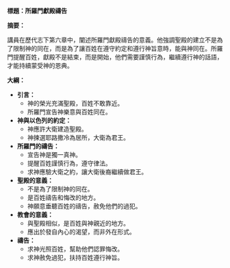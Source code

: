 **標題：所羅門獻殿禱告**

**摘要：**

講員在歷代志下第六章中，闡述所羅門獻殿禱告的意義。他強調聖殿的建立不是為了限制神的同在，而是為了讓百姓在遵守約定和遵行神旨意時，能與神同在。所羅門提醒百姓，獻殿不是結束，而是開始，他們需要謹慎行為，繼續遵行神的話語，才能持續蒙受神的恩典。

**大綱：**

* **引言：**
    * 神的榮光充滿聖殿，百姓不敢靠近。
    * 所羅門宣告神樂意與百姓同在。
* **神與以色列的約定：**
    * 神應許大衛建造聖殿。
    * 神揀選耶路撒冷為居所，大衛為君王。
* **所羅門的禱告：**
    * 宣告神是獨一真神。
    * 提醒百姓謹慎行為，遵守律法。
    * 求神應驗大衛之約，讓大衛後裔繼續做君王。
* **聖殿的意義：**
    * 不是為了限制神的同在。
    * 是百姓禱告和悔改的地方。
    * 神願意垂聽百姓的禱告，赦免他們的過犯。
* **教會的意義：**
    * 與聖殿相似，是百姓與神親近的地方。
    * 應出於發自內心的渴望，而非外在形式。
* **禱告：**
    * 求神光照百姓，幫助他們認罪悔改。
    * 求神赦免過犯，扶持百姓遵行神旨。